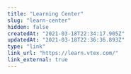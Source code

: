 ```yaml
---
title: "Learning Center"
slug: "learn-center"
hidden: false
createdAt: "2021-03-18T22:34:17.905Z"
updatedAt: "2021-03-18T22:36:36.893Z"
type: "link"
link_url: "https://learn.vtex.com/"
link_external: true
---
```

